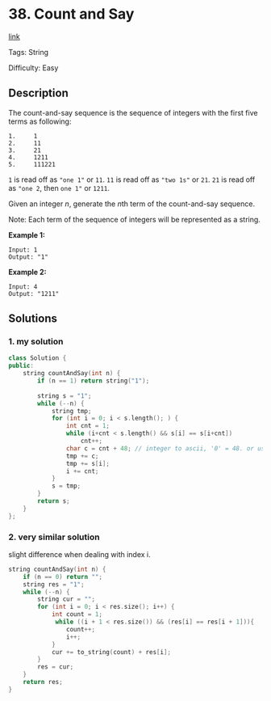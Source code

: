 # 38. Count and Say      

[link](https://leetcode.com/problems/count-and-say/description/)

Tags: String

Difficulty: Easy

## Description

The count-and-say sequence is the sequence of integers with the first five terms as following:

```
1.     1
2.     11
3.     21
4.     1211
5.     111221

```

`1` is read off as `"one 1"` or `11`.
`11` is read off as `"two 1s"` or `21`.
`21` is read off as `"one 2`, then `one 1"` or `1211`.

Given an integer *n*, generate the *n*th term of the count-and-say sequence.

Note: Each term of the sequence of integers will be represented as a string.

**Example 1:**

```
Input: 1
Output: "1"

```

**Example 2:**

```
Input: 4
Output: "1211"
```

## Solutions

### 1. my solution

```c++
class Solution {
public:
    string countAndSay(int n) {
        if (n == 1) return string("1");
        
        string s = "1";
        while (--n) {
            string tmp;
            for (int i = 0; i < s.length(); ) {
                int cnt = 1;
                while (i+cnt < s.length() && s[i] == s[i+cnt])
                    cnt++;
                char c = cnt + 48; // integer to ascii, '0' = 48. or use to_string() from <string>
                tmp += c;
                tmp += s[i];
                i += cnt;
            }
            s = tmp;
        }
        return s;
    }
};
```

### 2. very similar solution

slight difference when dealing with index i.

```c++
string countAndSay(int n) {
    if (n == 0) return "";
    string res = "1";
    while (--n) {
        string cur = "";
        for (int i = 0; i < res.size(); i++) {
            int count = 1;
             while ((i + 1 < res.size()) && (res[i] == res[i + 1])){
                count++;    
                i++;
            }
            cur += to_string(count) + res[i];
        }
        res = cur;
    }
    return res;
}
```



